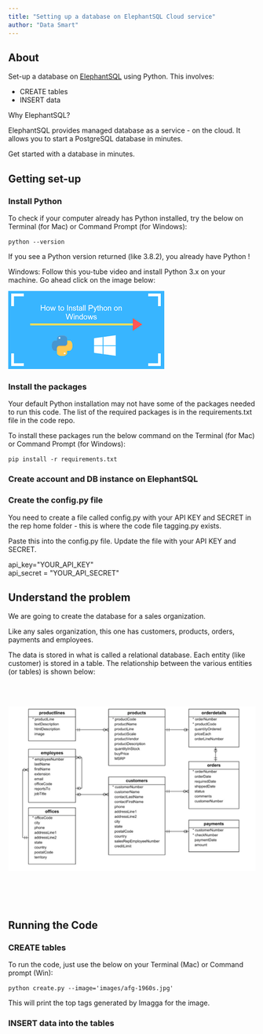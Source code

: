 ```yaml
---
title: "Setting up a database on ElephantSQL Cloud service"
author: "Data Smart"
---
```



## About

Set-up a database on [ElephantSQL](https://www.elephantsql.com/) using Python. This involves: 

- CREATE tables 
- INSERT data 

Why ElephantSQL?

ElephantSQL provides managed database as a service - on the cloud. It allows you to start a PostgreSQL database in minutes.

Get started with a database in minutes. 


## Getting set-up 

### Install Python 

To check if your computer already has Python installed, try the below on Terminal (for Mac) or Command Prompt (for Windows):

```
python --version
```

If you see a Python version returned (like 3.8.2), you already have Python !

Windows: Follow this you-tube video and install Python 3.x on your machine. Go ahead click on the image below:

<a href="https://www.youtube.com/watch?v=lnse_uD-MaA" target="_blank"><img src="images/install_python_windows.png" alt="Python for Windows" style="max-width:100%;"></a>


### Install the packages

Your default Python installation may not have some of the packages needed to run this code.  The list of the required packages is in the requirements.txt file in the code repo. 

To install these packages run the below command on the Terminal (for Mac) or Command Prompt (for Windows): 

```
pip install -r requirements.txt
```
### Create account and DB instance  on ElephantSQL



### Create the config.py file

You need to create a file called config.py with your API KEY and SECRET in the rep home folder - this is where the code file tagging.py exists. 

Paste this into the config.py file. Update the file with your API KEY and SECRET. 

api_key="YOUR_API_KEY"      
api_secret = "YOUR_API_SECRET"

## Understand the problem 

We are going to create the database for a sales organization. 

Like any sales organization, this one has customers, products, orders, payments and employees. 

The data is stored in what is called a relational database. Each entity (like customer) is stored in a table. The relationship between the various entities (or tables) is shown below:

<br><br>

<img style="float: center;" src="images/erdiagram.png">

<br><br><br>


## Running the Code 

### CREATE tables 
To run the code, just use the below on your Terminal (Mac) or Command prompt (Win):

```
python create.py --image='images/afg-1960s.jpg'
```

This will print the top tags generated by Imagga for the image. 

### INSERT data into the tables 

